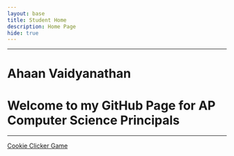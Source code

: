 ```yaml
---
layout: base
title: Student Home 
description: Home Page
hide: true
---
```


---
# Ahaan Vaidyanathan 
# Welcome to my GitHub Page for AP Computer Science Principals
---



<a href="{{site.baseurl}}/_posts/2024/09/03/cookie-clicker/" class="button-link">Cookie Clicker Game</a>

